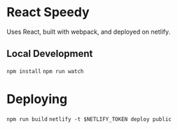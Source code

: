 
# React Speedy

Uses React, built with webpack, and deployed on netlify.

## Local Development

`npm install`
`npm run watch`

# Deploying

`npm run build`
`netlify -t $NETLIFY_TOKEN deploy public`
